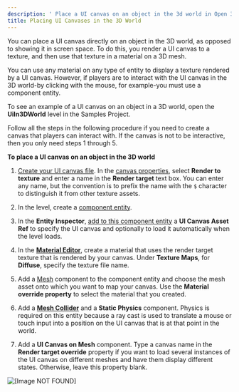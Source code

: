 ```yaml
---
description: ' Place a UI canvas on an object in the 3d world in Open 3D Engine. '
title: Placing UI Canvases in the 3D World
---
```


You can place a UI canvas directly on an object in the 3D world, as opposed to showing it in screen space. To do this, you render a UI canvas to a texture, and then use that texture in a material on a 3D mesh.

You can use any material on any type of entity to display a texture rendered by a UI canvas. However, if players are to interact with the UI canvas in the 3D world-by clicking with the mouse, for example-you must use a component entity.

To see an example of a UI canvas on an object in a 3D world, open the **UiIn3DWorld** level in the Samples Project.

Follow all the steps in the following procedure if you need to create a canvas that players can interact with. If the canvas is not to be interactive, then you only need steps 1 through 5.

**To place a UI canvas on an object in the 3D world**

1. [Create your UI canvas file](/docs/user-guide/interactivity/user-interface/editor/creating-canvases.md). In the [canvas properties](/docs/user-guide/interactivity/user-interface/editor/canvas-properties.md), select **Render to texture** and enter a name in the **Render target** text box. You can enter any name, but the convention is to prefix the name with the `$` character to distinguish it from other texture assets.

1. In the level, create a [component entity](/docs/userguide/creating-entity.md).

1. In the **Entity Inspector**, [add to this component entity](/docs/userguide/creating-adding-components.md) a **UI Canvas Asset Ref** to specify the UI canvas and optionally to load it automatically when the level loads.

1. In the [**Material Editor**](/docs/userguide/materials/surface-types.md), create a material that uses the render target texture that is rendered by your canvas. Under **Texture Maps**, for **Diffuse**, specify the texture file name.

1. Add a [Mesh](/docs/userguide/components/static-mesh.md) component to the component entity and choose the mesh asset onto which you want to map your canvas. Use the **Material override property** to select the material that you created.

1. Add a **[Mesh Collider](/docs/userguide/components/physics-mesh-collider)** and a **Static Physics** component. Physics is required on this entity because a ray cast is used to translate a mouse or touch input into a position on the UI canvas that is at that point in the world.

1. Add a **UI Canvas on Mesh** component. Type a canvas name in the **Render target override** property if you want to load several instances of the UI canvas on different meshes and have them display different states. Otherwise, leave this property blank.

![\[Image NOT FOUND\]](/images/user-guide/game_ui_editor/ui-editor-placing-canvases-3d.png)
